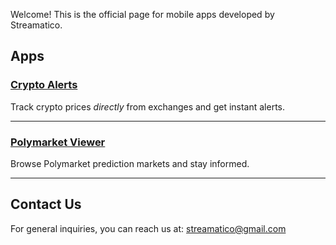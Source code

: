 Welcome! This is the official page for mobile apps developed by Streamatico.

## Apps

### [Crypto Alerts](apps/crypto-alerts/)
Track crypto prices *directly* from exchanges and get instant alerts.

---

### [Polymarket Viewer](apps/polymarket-viewer/)
Browse Polymarket prediction markets and stay informed.

---

## Contact Us

For general inquiries, you can reach us at: streamatico@gmail.com
